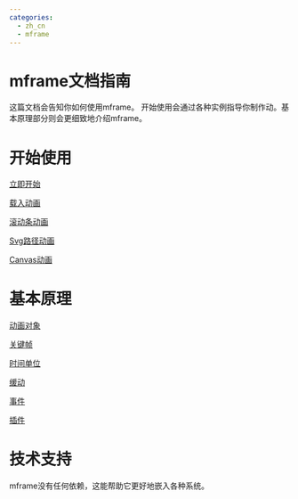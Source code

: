 ```yaml
---
categories:
  - zh_cn
  - mframe
---
```

# mframe文档指南

这篇文档会告知你如何使用mframe。 开始使用会通过各种实例指导你制作动。基本原理部分则会更细致地介绍mframe。

# 开始使用

[立即开始](./getting_started/just_start.md)

[载入动画](./getting_started/spinner.md)

[滚动条动画](./getting_started/scrolling.md)

[Svg路径动画](./getting_started/svg_path.md)

[Canvas动画](./getting_started/canvas.md)

# 基本原理

[动画对象](./fundamentals/motion_ojbect.md)

[关键帧](./fundamentals/key_frame.md)

[时间单位](./fundamentals/time_unit.md)

[缓动](./fundamentals/tween.md)

[事件](./fundamentals/event.md)

[插件](./fundamentals/plugin.md)

# 技术支持

mframe没有任何依赖，这能帮助它更好地嵌入各种系统。
